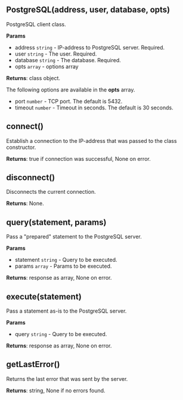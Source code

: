## PostgreSQL(address, user, database, opts)
PostgreSQL client class.

**Params**

- address `string` - IP-address to PostgreSQL server. Required.
- user `string` - The user. Required.
- database `string` - The database. Required.
- opts `array` - options array

**Returns**: class object.

The following options are available in the **opts** array.

- port `number` - TCP port. The default is 5432.
- timeout `number` - Timeout in seconds. The default is 30 seconds.

## connect()
Establish a connection to the IP-address that was passed to the class constructor.

**Returns**: true if connection was successful, None on error.

## disconnect()
Disconnects the current connection.

**Returns**: None.

## query(statement, params)
Pass a "prepared" statement to the PostgreSQL server.

**Params**

- statement `string` - Query to be executed.
- params `array` - Params to be executed.

**Returns**: response as array, None on error.

## execute(statement)
Pass a statement as-is to the PostgreSQL server.

**Params**

- query `string` - Query to be executed.

**Returns**: response as array, None on error.


## getLastError()
Returns the last error that was sent by the server.

**Returns**: string, None if no errors found.
